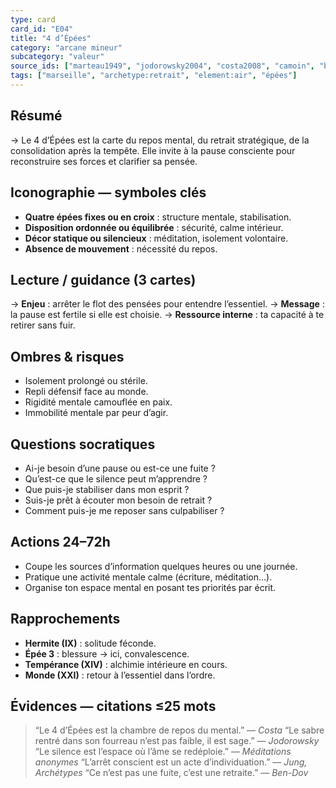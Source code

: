 ```yaml
---
type: card
card_id: "E04"
title: "4 d’Épées"
category: "arcane mineur"
subcategory: "valeur"
source_ids: ["marteau1949", "jodorowsky2004", "costa2008", "camoin", "bendov2011", "delcamp", "nadolny2018", "jung", "meditations_anonymes", "nichols"]
tags: ["marseille", "archetype:retrait", "element:air", "épées"]
---
```


## Résumé
→ Le 4 d’Épées est la carte du repos mental, du retrait stratégique, de la consolidation après la tempête. Elle invite à la pause consciente pour reconstruire ses forces et clarifier sa pensée.

## Iconographie — symboles clés
- **Quatre épées fixes ou en croix** : structure mentale, stabilisation.
- **Disposition ordonnée ou équilibrée** : sécurité, calme intérieur.
- **Décor statique ou silencieux** : méditation, isolement volontaire.
- **Absence de mouvement** : nécessité du repos.

## Lecture / guidance (3 cartes)
→ **Enjeu** : arrêter le flot des pensées pour entendre l’essentiel.
→ **Message** : la pause est fertile si elle est choisie.
→ **Ressource interne** : ta capacité à te retirer sans fuir.

## Ombres & risques
- Isolement prolongé ou stérile.
- Repli défensif face au monde.
- Rigidité mentale camouflée en paix.
- Immobilité mentale par peur d’agir.

## Questions socratiques
- Ai-je besoin d’une pause ou est-ce une fuite ?
- Qu’est-ce que le silence peut m’apprendre ?
- Que puis-je stabiliser dans mon esprit ?
- Suis-je prêt à écouter mon besoin de retrait ?
- Comment puis-je me reposer sans culpabiliser ?

## Actions 24–72h
- Coupe les sources d’information quelques heures ou une journée.
- Pratique une activité mentale calme (écriture, méditation…).
- Organise ton espace mental en posant tes priorités par écrit.

## Rapprochements
- **Hermite (IX)** : solitude féconde.
- **Épée 3** : blessure → ici, convalescence.
- **Tempérance (XIV)** : alchimie intérieure en cours.
- **Monde (XXI)** : retour à l’essentiel dans l’ordre.

## Évidences — citations ≤25 mots
> “Le 4 d’Épées est la chambre de repos du mental.” — *Costa*
> “Le sabre rentré dans son fourreau n’est pas faible, il est sage.” — *Jodorowsky*
> “Le silence est l’espace où l’âme se redéploie.” — *Méditations anonymes*
> “L’arrêt conscient est un acte d’individuation.” — *Jung, Archétypes*
> “Ce n’est pas une fuite, c’est une retraite.” — *Ben-Dov*
